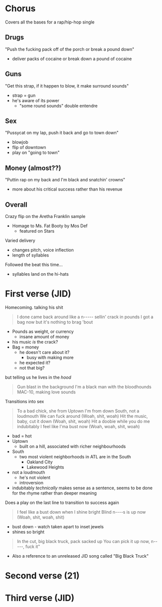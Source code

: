 # Chorus

Covers all the bases for a rap/hip-hop single

## Drugs

"Push the fucking pack off of the porch or break a pound down"
- deliver packs of cocaine or break down a pound of cocaine

## Guns

"Get this strap, if it happen to blow, it make surround sounds"
- strap = gun
- he's aware of its power
	- "some round sounds" double entendre

## Sex

"Pussycat on my lap, push it back and go to town down"
- blowjob
- flip of downtown
- play on "going to town"

## Money (almost??)

"Puttin rap on my back and I'm black and snatchin' crowns"
- more about his critical success rather than his revenue

## Overall

Crazy flip on the Aretha Franklin sample
- Homage to Ms. Fat Booty by Mos Def
	- featured on Stars

Varied delivery
- changes pitch, voice inflection
- length of syllables

Followed the beat this time...
- syllables land on the hi-hats

# First verse (JID)

Homecoming. talking his shit 

> I done came back around like a n----- sellin' crack in pounds
> I got a bag now but it's nothing to brag 'bout

- Pounds as weight, or currency
	- insane amount of money
- his music *is* the crack?
- Bag = money
	- he doesn't care about it?
		- busy with making more
	- he expected it?
	- not that big?

but telling us he lives in the *hood*

> Gun blast in the background
> I'm a black man with the bloodhounds
> MAC-10, making love sounds

Transitions into sex

> To a bad chick, she from Uptown
> I'm from down South, not a loudmouth
> We can fuck around (Woah, shit, woah)
> Hit the music, baby, cut it down (Woah, shit, woah)
> Hit a doobie while you do me indubitably
> I feel like I'ma bust now (Woah, woah, shit, woah)

- bad = hot
- Uptown
	- built on a hill, associated with richer neighbourhoods
- South 
	- two most violent neighborhoods in ATL are in the South
		- Oakland City
		- Lakewood Heights
- not a loudmouth
	- he's not violent
	- introversion
- indubitably *technically* makes sense as a sentence, seems to be done for the rhyme rather than deeper meaning

Does a play on the last line to transition to success again

> I feel like a bust down when I shine bright
> Blind n----s is up now (Woah, shit, woah, shit)

- bust down - watch taken apart to inset jewels
- shines so bright 

> In the cut, big black truck, pack sacked up 
> You can pick it up now, n-----, fuck it"
	
- Also a reference to an unreleased JID song called "Big Black Truck"

# Second verse (21)



# Third verse (JID)